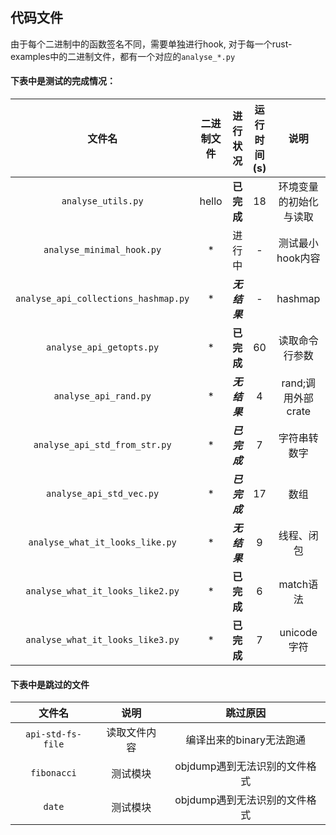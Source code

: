 ## **代码文件**
由于每个二进制中的函数签名不同，需要单独进行hook, 对于每一个rust-examples中的二进制文件，都有一个对应的`analyse_*.py`  
#### 下表中是测试的完成情况：  
|文件名|二进制文件|进行状况|运行时间(s)|说明|
|:-:|:-:|:-:|:-:|:-:|
|`analyse_utils.py`|hello|**已完成**|18|环境变量的初始化与读取|
|`analyse_minimal_hook.py`|*|进行中|-|测试最小hook内容|
|`analyse_api_collections_hashmap.py`|*|***无结果***|-|hashmap|
|`analyse_api_getopts.py`|*|**已完成**|60|读取命令行参数|
|`analyse_api_rand.py`|*|***无结果***|4|rand;调用外部crate|
|`analyse_api_std_from_str.py`|*|***已完成***|7|字符串转数字|
|`analyse_api_std_vec.py`|*|***已完成***|17|数组|
|`analyse_what_it_looks_like.py`|*|***无结果***|9|线程、闭包|
|`analyse_what_it_looks_like2.py`|*|**已完成**|6|match语法|
|`analyse_what_it_looks_like3.py`|*|**已完成**|7|unicode字符|
#### 下表中是跳过的文件  
|文件名|说明|跳过原因|
|:-:|:-:|:-:|
|`api-std-fs-file`|读取文件内容|编译出来的binary无法跑通|
|`fibonacci`|测试模块|objdump遇到无法识别的文件格式|
|`date`|测试模块|objdump遇到无法识别的文件格式|




